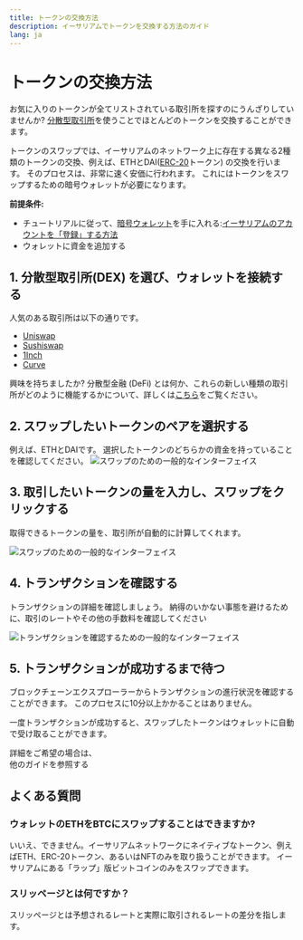 ```yaml
---
title: トークンの交換方法
description: イーサリアムでトークンを交換する方法のガイド
lang: ja
---
```


# トークンの交換方法

お気に入りのトークンが全てリストされている取引所を探すのにうんざりしていませんか? [分散型取引所](/glossary/#dex)を使うことでほとんどのトークンを交換することができます。

トークンのスワップでは、イーサリアムのネットワーク上に存在する異なる2種類のトークンの交換、例えば、ETHとDAI([ERC-20](/glossary/#erc-20)トークン) の交換を行います。 そのプロセスは、非常に速く安価に行われます。 これにはトークンをスワップするための暗号ウォレットが必要になります。

**前提条件:**

- チュートリアルに従って、[暗号ウォレット](/glossary/#wallet)を手に入れる:[イーサリアムのアカウントを「登録」する方法](/guides/how-to-create-an-ethereum-account/)
- ウォレットに資金を追加する

## 1. 分散型取引所(DEX) を選び、ウォレットを接続する

人気のある取引所は以下の通りです。

- [Uniswap](https://app.uniswap.org/#/swap)
- [Sushiswap](https://www.sushi.com/swap)
- [1Inch](https://app.1inch.io/#/1/unified/swap/ETH/DAI)
- [Curve](https://curve.fi/#/ethereum/swap)

興味を持ちましたか? 分散型金融 (DeFi) とは何か、これらの新しい種類の取引所がどのように機能するかについて、詳しくは[こちら](/defi/)をご覧ください。

## 2. スワップしたいトークンのペアを選択する

例えば、ETHとDAIです。 選択したトークンのどちらかの資金を持っていることを確認してください。 ![スワップのための一般的なインターフェイス](./swap1.png)

## 3. 取引したいトークンの量を入力し、スワップをクリックする

取得できるトークンの量を、取引所が自動的に計算してくれます。

![スワップのための一般的なインターフェイス](./swap2.png)

## 4. トランザクションを確認する

トランザクションの詳細を確認しましょう。 納得のいかない事態を避けるために、取引のレートやその他の手数料を確認してください

![トランザクションを確認するための一般的なインターフェイス](./swap3.png)

## 5. トランザクションが成功するまで待つ

ブロックチェーンエクスプローラーからトランザクションの進行状況を確認することができます。 このプロセスに10分以上かかることはありません。

一度トランザクションが成功すると、スワップしたトークンはウォレットに自動で受け取ることができます。
<br />

<InfoBanner shouldSpaceBetween emoji=":eyes:">
  <div>詳細をご希望の場合は、</div>
  <ButtonLink href="/guides/">
    他のガイドを参照する
  </ButtonLink>
</InfoBanner>

## よくある質問

### ウォレットのETHをBTCにスワップすることはできますか?

いいえ、できません。イーサリアムネットワークにネイティブなトークン、例えばETH、ERC-20トークン、あるいはNFTのみを取り扱うことができます。 イーサリアムにある「ラップ」版ビットコインのみをスワップできます。

### スリッページとは何ですか？

スリッページとは予想されるレートと実際に取引されるレートの差分を指します。

